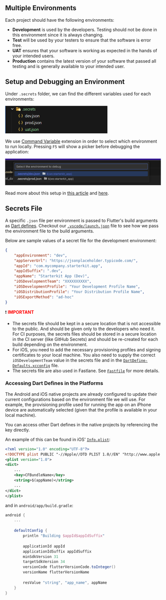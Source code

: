 ## Multiple Environments

Each project should have the following environments:

- **Development** is used by the developers. Testing should not be done in this environment since it is always changing.
- **Test** will be used by your testers to ensure that the software is error free.
- **UAT** ensures that your software is working as expected in the hands of your intended users.
- **Production** contains the latest version of your software that passed all testing and is generally available to your intended user.

## Setup and Debugging an Environment

Under `.secrets` folder, we can find the different variables used for each environments:

![image.png](../.attachments/environments.png)

We use [Command Variable](https://marketplace.visualstudio.com/items?itemName=rioj7.command-variable) extension in order to select which environment to run locally. Pressing `F5` will show a picker before debugging the application:

![image.png](../.attachments/environments_run.png)

Read more about this setup in [this article](https://itnext.io/flutter-3-7-and-a-new-way-of-defining-compile-time-variables-f63db8a4f6e2) and [here](https://medium.com/@dustincatap/app-environments-in-flutter-and-visual-studio-code-fd956daf9802).

## Secrets File

A specific `.json` file per environment is passed to Flutter's build arguments as [Dart defines](https://dartcode.org/docs/using-dart-define-in-flutter/). Checkout our [`.vscode/launch.json`](https://github.com/ERNI-Academy/starterkit-mobile-application-flutter/tree/main/starterkit_app/.vscode/launch.json) file to see how we pass the environment file to the build arguments.

Below are sample values of a secret file for the development environment:

```json
{
    "appEnvironment": "dev",
    "appServerUrl": "https://jsonplaceholder.typicode.com/",
    "appId": "com.mycompany.starterkit.app",
    "appIdSuffix": ".dev",
    "appName": "Starterkit App (Dev)",
    "iOSDevelopmentTeam": "XXXXXXXXXX",
    "iOSDevelopmentProfile": "Your Development Profile Name",
    "iOSDistributionProfile": "Your Distribution Profile Name",
    "iOSExportMethod": "ad-hoc"
}
```

:exclamation: **<span style="color: red">IMPORTANT</span>**

- The secrets file should be kept in a secure location that is not accessible to the public. And should be given only to the developers who need it. For CI purposes, the secrets files should be stored in a secure location in the CI server (like GitHub Secrets) and should be re-created for each build depending on the environment.
- For iOS, you need to add the necessary provisioning profiles and signing certificates to your local machine. You also need to supply the correct `iOSDevelopmentTeam` value in the secrets file and in the [`DartDefine-Defaults.xcconfig`](https://github.com/ERNI-Academy/starterkit-mobile-application-flutter/blob/main/starterkit_app/ios/Flutter/DartDefine-Defaults.xcconfig) file.
- The secrets file are also used in Fastlane. See [`Fastfile`](https://github.com/ERNI-Academy/starterkit-mobile-application-flutter/blob/main/starterkit_app/fastlane/Fastfile) for more details.

### Accessing Dart Defines in the Platforms

The Android and iOS native projects are already configured to update their current configurations based on the environment file we will use. For example, the provisioning profile used for running the app on an iPhone device are automatically selected (given that the profile is available in your local machine).

You can access other Dart defines in the native projects by referencing the key directly. 

An example of this can be found in iOS' [`Info.plist`](https://github.com/ERNI-Academy/starterkit-mobile-application-flutter/blob/main/starterkit_app/ios/Runner/Info.plist):

```xml
<?xml version="1.0" encoding="UTF-8"?>
<!DOCTYPE plist PUBLIC "-//Apple//DTD PLIST 1.0//EN" "http://www.apple.com/DTDs/PropertyList-1.0.dtd">
<plist version="1.0">
<dict>
    ...
	<key>CFBundleName</key>
	<string>$(appName)</string>
    ...
</dict>
</plist>
```

and in `android/app/build.gradle`:

```groovy
android {
    ...

    defaultConfig {
        println "Building $appId$appIdSuffix"

        applicationId appId
        applicationIdSuffix appIdSuffix
        minSdkVersion 31
        targetSdkVersion 34
        versionCode flutterVersionCode.toInteger()
        versionName flutterVersionName

        resValue "string", "app_name", appName
    }
}
```